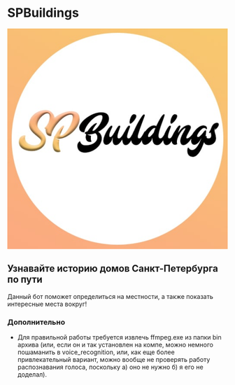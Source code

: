 # SPBuildings<br>
![1](img/logo.jpg)
<br>
## Узнавайте историю домов Санкт-Петербурга по пути
Данный бот поможет определиться на местности, а также показать интересные места вокруг!
### Дополнительно
* Для правильной работы требуется извлечь ffmpeg.exe из папки bin архива (или, если он и так установлен на компе, можно немного пошаманить в voice_recognition, или, как еще более привлекательный вариант, можно вообще не проверять работу распознавания голоса, поскольку а) оно не нужно б) я его не доделал).